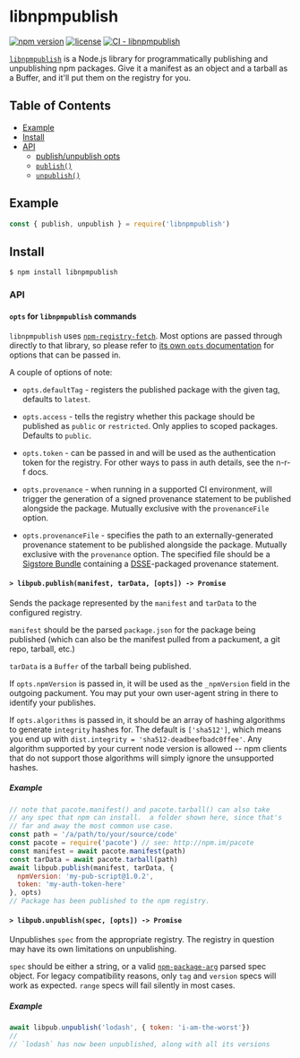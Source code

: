 # libnpmpublish

[![npm version](https://img.shields.io/npm/v/libnpmpublish.svg)](https://npm.im/libnpmpublish)
[![license](https://img.shields.io/npm/l/libnpmpublish.svg)](https://npm.im/libnpmpublish)
[![CI - libnpmpublish](https://github.com/npm/cli/actions/workflows/ci-libnpmpublish.yml/badge.svg)](https://github.com/npm/cli/actions/workflows/ci-libnpmpublish.yml)

[`libnpmpublish`](https://github.com/npm/libnpmpublish) is a Node.js
library for programmatically publishing and unpublishing npm packages. Give
it a manifest as an object and a tarball as a Buffer, and it'll put them on
the registry for you.

## Table of Contents

- [Example](#example)
- [Install](#install)
- [API](#api)
  - [publish/unpublish opts](#opts)
  - [`publish()`](#publish)
  - [`unpublish()`](#unpublish)

## Example

```js
const { publish, unpublish } = require('libnpmpublish')
```

## Install

`$ npm install libnpmpublish`

### API

#### <a name="opts"></a> `opts` for `libnpmpublish` commands

`libnpmpublish` uses
[`npm-registry-fetch`](https://npm.im/npm-registry-fetch).  Most options
are passed through directly to that library, so please refer to [its own
`opts` documentation](http://npm.im/npm-registry-fetch#fetch-options) for
options that can be passed in.

A couple of options of note:

- `opts.defaultTag` - registers the published package with the given tag,
  defaults to `latest`.

- `opts.access` - tells the registry whether this package should be
  published as `public` or `restricted`. Only applies to scoped
  packages.  Defaults to `public`.

- `opts.token` - can be passed in and will be used as the authentication
  token for the registry. For other ways to pass in auth details, see the
  n-r-f docs.

- `opts.provenance` - when running in a supported CI environment, will trigger
  the generation of a signed provenance statement to be published alongside
  the package. Mutually exclusive with the `provenanceFile` option.

- `opts.provenanceFile` - specifies the path to an externally-generated
  provenance statement to be published alongside the package. Mutually
  exclusive with the `provenance` option. The specified file should be a
  [Sigstore Bundle](https://github.com/sigstore/protobuf-specs/blob/main/protos/sigstore_bundle.proto)
  containing a [DSSE](https://github.com/secure-systems-lab/dsse)-packaged
  provenance statement.

#### <a name="publish"></a> `> libpub.publish(manifest, tarData, [opts]) -> Promise`

Sends the package represented by the `manifest` and `tarData` to the
configured registry.

`manifest` should be the parsed `package.json` for the package being
published (which can also be the manifest pulled from a packument, a git
repo, tarball, etc.)

`tarData` is a `Buffer` of the tarball being published.

If `opts.npmVersion` is passed in, it will be used as the `_npmVersion`
field in the outgoing packument.  You may put your own user-agent string in
there to identify your publishes.

If `opts.algorithms` is passed in, it should be an array of hashing
algorithms to generate `integrity` hashes for. The default is `['sha512']`,
which means you end up with `dist.integrity = 'sha512-deadbeefbadc0ffee'`.
Any algorithm supported by your current node version is allowed -- npm
clients that do not support those algorithms will simply ignore the
unsupported hashes.

##### Example

```js
// note that pacote.manifest() and pacote.tarball() can also take
// any spec that npm can install.  a folder shown here, since that's
// far and away the most common use case.
const path = '/a/path/to/your/source/code'
const pacote = require('pacote') // see: http://npm.im/pacote
const manifest = await pacote.manifest(path)
const tarData = await pacote.tarball(path)
await libpub.publish(manifest, tarData, {
  npmVersion: 'my-pub-script@1.0.2',
  token: 'my-auth-token-here'
}, opts)
// Package has been published to the npm registry.
```

#### <a name="unpublish"></a> `> libpub.unpublish(spec, [opts]) -> Promise`

Unpublishes `spec` from the appropriate registry. The registry in question may
have its own limitations on unpublishing.

`spec` should be either a string, or a valid
[`npm-package-arg`](https://npm.im/npm-package-arg) parsed spec object. For
legacy compatibility reasons, only `tag` and `version` specs will work as
expected. `range` specs will fail silently in most cases.

##### Example

```js
await libpub.unpublish('lodash', { token: 'i-am-the-worst'})
//
// `lodash` has now been unpublished, along with all its versions
```
